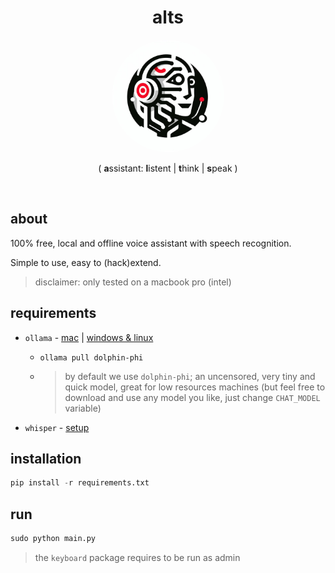 <h1 align="center">alts</h1>
<p align="center">
  <a href="https://github.com/alxpez/alts" target="_blank">
    <img width="180" style="border-radius:50%" src="logo.png">
  </a>
</p>
<p align="center">( <strong>a</strong>ssistant: <strong>l</strong>istent | <strong>t</strong>hink | <strong>s</strong>peak )</p>

</br>

## about
100% free, local and offline voice assistant with speech recognition.

Simple to use, easy to (hack)extend.

> disclaimer: only tested on a macbook pro (intel)

## requirements
- `ollama` - [mac](https://github.com/jmorganca/ollama?tab=readme-ov-file#macos) | [windows & linux](https://github.com/jmorganca/ollama?tab=readme-ov-file#linux--wsl2)
  - ```
    ollama pull dolphin-phi
    ```
  - > by default we use `dolphin-phi`; an uncensored, very tiny and quick model, great for low resources machines (but feel free to download and use any model you like, just change `CHAT_MODEL` variable)

- `whisper` - [setup](https://github.com/openai/whisper?tab=readme-ov-file#setup)

## installation
```python
pip install -r requirements.txt
```

## run
```python
sudo python main.py
```
> the `keyboard` package requires to be run as admin